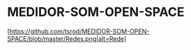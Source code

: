 # MEDIDOR-SOM-OPEN-SPACE

[https://github.com/tsrod/MEDIDOR-SOM-OPEN-SPACE/blob/master/Redes.png|alt=Rede]
